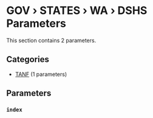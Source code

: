 # GOV › STATES › WA › DSHS Parameters

This section contains 2 parameters.

## Categories

- [TANF](tanf/index.md) (1 parameters)

## Parameters

### `index`

